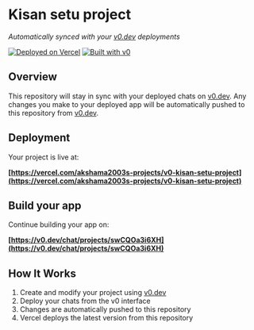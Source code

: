 # Kisan setu project

*Automatically synced with your [v0.dev](https://v0.dev) deployments*

[![Deployed on Vercel](https://img.shields.io/badge/Deployed%20on-Vercel-black?style=for-the-badge&logo=vercel)](https://vercel.com/akshama2003s-projects/v0-kisan-setu-project)
[![Built with v0](https://img.shields.io/badge/Built%20with-v0.dev-black?style=for-the-badge)](https://v0.dev/chat/projects/swCQOa3i6XH)

## Overview

This repository will stay in sync with your deployed chats on [v0.dev](https://v0.dev).
Any changes you make to your deployed app will be automatically pushed to this repository from [v0.dev](https://v0.dev).

## Deployment

Your project is live at:

**[https://vercel.com/akshama2003s-projects/v0-kisan-setu-project](https://vercel.com/akshama2003s-projects/v0-kisan-setu-project)**

## Build your app

Continue building your app on:

**[https://v0.dev/chat/projects/swCQOa3i6XH](https://v0.dev/chat/projects/swCQOa3i6XH)**

## How It Works

1. Create and modify your project using [v0.dev](https://v0.dev)
2. Deploy your chats from the v0 interface
3. Changes are automatically pushed to this repository
4. Vercel deploys the latest version from this repository
